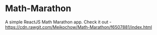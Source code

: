 # Math-Marathon
A simple ReactJS Math Marathon app.
Check it out - https://cdn.rawgit.com/Meikochow/Math-Marathon/f6507881/index.html
